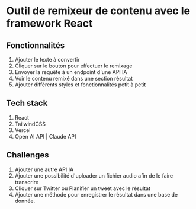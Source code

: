 # Outil de remixeur de contenu avec le framework React

## Fonctionnalités

1. Ajouter le texte à convertir
2. Cliquer sur le bouton pour effectuer le remixage
3. Envoyer la requête à un endpoint d'une API IA
4. Voir le contenu remixé dans une section résultat
5. Ajouter différents styles et fonctionnalités petit à petit

## Tech stack
1. React
2. TailwindCSS
3. Vercel
4. Open AI API | Claude API

## Challenges
1. Ajouter une autre API IA
2. Ajouter une possibilité d'uploader un fichier audio afin de le faire transcrire
3. Cliquer sur Twitter ou Planifier un tweet avec le résultat
4. Ajouter une méthode pour enregistrer le résultat dans une base de donnée.